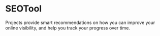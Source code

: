# SEOTool
Projects provide smart recommendations on how you can improve your online visibility, and help you track your progress over time.
